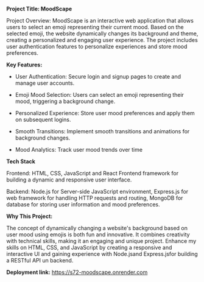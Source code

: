 **Project Title: MoodScape**

Project Overview: MoodScape is an interactive web application that allows users to select an emoji representing their current mood. Based on the selected emoji, the website dynamically changes its background and theme, creating a personalized and engaging user experience. The project includes user authentication features to personalize experiences and store mood preferences.

**Key Features:**

- User Authentication: Secure login and signup pages to create and manage user accounts.

- Emoji Mood Selection: Users can select an emoji representing their mood, triggering a background change.

- Personalized Experience: Store user mood preferences and apply them on subsequent logins.

- Smooth Transitions: Implement smooth transitions and animations for background changes.

- Mood Analytics: Track user mood trends over time

**Tech Stack**

Frontend: HTML, CSS, JavaScript and React Frontend framework for building a dynamic and responsive user interface.

Backend: Node.js for Server-side JavaScript environment, Express.js for web framework for handling HTTP requests and routing, MongoDB for database for storing user information and mood preferences.

**Why This Project:**

The concept of dynamically changing a website's background based on user mood using emojis is both fun and innovative. It combines creativity with technical skills, making it an engaging and unique project. Enhance my skills on HTML, CSS, and JavaScript by creating a responsive and interactive UI and gaining experience with Node.jsand Express.jsfor building a RESTful API un backend.


**Deployment link:** https://s72-moodscape.onrender.com




